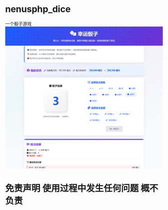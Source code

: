 # nenusphp_dice
一个骰子游戏
![image](https://github.com/yhpopcom/nenusphp_dice/blob/main/98f473aefefbdcb9b685975c1e50fdfd.png)
# 免责声明 使用过程中发生任何问题 概不负责

